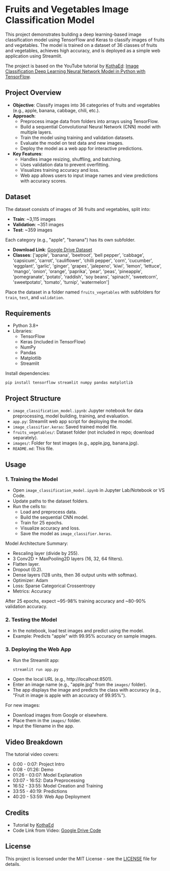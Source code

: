 # Fruits and Vegetables Image Classification Model

This project demonstrates building a deep learning-based image classification model using TensorFlow and Keras to classify images of fruits and vegetables. The model is trained on a dataset of 36 classes of fruits and vegetables, achieves high accuracy, and is deployed as a simple web application using Streamlit.

The project is based on the YouTube tutorial by [KothaEd](https://www.youtube.com/channel/UCZ0RhgwvVWKwK79rZCLYTpg): [Image Classification Deep Learning Neural Network Model in Python with TensorFlow](https://www.youtube.com/watch?v=V61xy1ZnVTM).

## Project Overview

- **Objective**: Classify images into 36 categories of fruits and vegetables (e.g., apple, banana, cabbage, chili, etc.).
- **Approach**:
  - Preprocess image data from folders into arrays using TensorFlow.
  - Build a sequential Convolutional Neural Network (CNN) model with multiple layers.
  - Train the model using training and validation datasets.
  - Evaluate the model on test data and new images.
  - Deploy the model as a web app for interactive predictions.
- **Key Features**:
  - Handles image resizing, shuffling, and batching.
  - Uses validation data to prevent overfitting.
  - Visualizes training accuracy and loss.
  - Web app allows users to input image names and view predictions with accuracy scores.

## Dataset

The dataset consists of images of 36 fruits and vegetables, split into:
- **Train**: ~3,115 images
- **Validation**: ~351 images
- **Test**: ~359 images

Each category (e.g., "apple", "banana") has its own subfolder.

- **Download Link**: [Google Drive Dataset](https://drive.google.com/file/d/1CGiAWso43GCsNo_faRq4jdDIlmwy7YI4/view?usp=sharing)
- **Classes**: ['apple', 'banana', 'beetroot', 'bell pepper', 'cabbage', 'capsicum', 'carrot', 'cauliflower', 'chilli pepper', 'corn', 'cucumber', 'eggplant', 'garlic', 'ginger', 'grapes', 'jalepeno', 'kiwi', 'lemon', 'lettuce', 'mango', 'onion', 'orange', 'paprika', 'pear', 'peas', 'pineapple', 'pomegranate', 'potato', 'raddish', 'soy beans', 'spinach', 'sweetcorn', 'sweetpotato', 'tomato', 'turnip', 'watermelon']

Place the dataset in a folder named `fruits_vegetables` with subfolders for `train`, `test`, and `validation`.

## Requirements

- Python 3.8+
- Libraries:
  - TensorFlow
  - Keras (included in TensorFlow)
  - NumPy
  - Pandas
  - Matplotlib
  - Streamlit

Install dependencies:
```
pip install tensorflow streamlit numpy pandas matplotlib
```

## Project Structure

- `image_classification_model.ipynb`: Jupyter notebook for data preprocessing, model building, training, and evaluation.
- `app.py`: Streamlit web app script for deploying the model.
- `image_classifier.keras`: Saved trained model file.
- `fruits_vegetables/`: Dataset folder (not included in repo; download separately).
- `images/`: Folder for test images (e.g., apple.jpg, banana.jpg).
- `README.md`: This file.

## Usage

### 1. Training the Model
- Open `image_classification_model.ipynb` in Jupyter Lab/Notebook or VS Code.
- Update paths to the dataset folders.
- Run the cells to:
  - Load and preprocess data.
  - Build the sequential CNN model.
  - Train for 25 epochs.
  - Visualize accuracy and loss.
  - Save the model as `image_classifier.keras`.

Model Architecture Summary:
- Rescaling layer (divide by 255).
- 3 Conv2D + MaxPooling2D layers (16, 32, 64 filters).
- Flatten layer.
- Dropout (0.2).
- Dense layers (128 units, then 36 output units with softmax).
- Optimizer: Adam
- Loss: Sparse Categorical Crossentropy
- Metrics: Accuracy

After 25 epochs, expect ~95-98% training accuracy and ~80-90% validation accuracy.

### 2. Testing the Model
- In the notebook, load test images and predict using the model.
- Example: Predicts "apple" with 99.95% accuracy on sample images.

### 3. Deploying the Web App
- Run the Streamlit app:
  ```
  streamlit run app.py
  ```
- Open the local URL (e.g., http://localhost:8501).
- Enter an image name (e.g., "apple.jpg" from the `images/` folder).
- The app displays the image and predicts the class with accuracy (e.g., "Fruit in image is apple with an accuracy of 99.95%").

For new images:
- Download images from Google or elsewhere.
- Place them in the `images/` folder.
- Input the filename in the app.

## Video Breakdown
The tutorial video covers:
- 0:00 - 0:07: Project Intro
- 0:08 - 01:26: Demo
- 01:26 - 03:07: Model Explanation
- 03:07 - 16:52: Data Preprocessing
- 16:52 - 33:55: Model Creation and Training
- 33:55 - 40:19: Predictions
- 40:20 - 53:59: Web App Deployment

## Credits
- Tutorial by [KothaEd](https://www.youtube.com/channel/UCZ0RhgwvVWKwK79rZCLYTpg)
- Code Link from Video: [Google Drive Code](https://drive.google.com/file/d/1rIXgFJLW-I2oUNRi1TAAA3yWmz053lkk/view?usp=sharing)

## License
This project is licensed under the MIT License - see the [LICENSE](LICENSE) file for details. 
